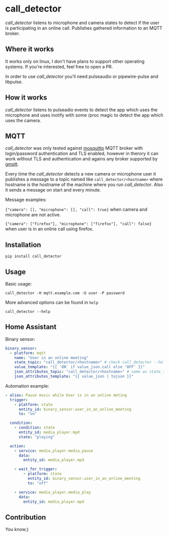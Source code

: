 # call_detector

_call_detector_ listens to microphone and camera states to detect if the user is participating in an online call.
Publishes gathered information to an MQTT broker.

## Where it works

It works only on linux, I don't have plans to support other operating systems. If you're interested, feel free to open a PR.

In order to use _call_detector_ you'll need pulseaudio or pipewire-pulse and libpulse.

## How it works

_call_detector_ listens to pulseadio events to detect the app which uses the microphone and uses inotify with
some /proc magic to detect the app which uses the camera.

## MQTT

_call_detector_ was only tested against [mosquitto](https://mosquitto.org/) MQTT broker with login/password authentication and TLS enabled, however in therory it can work without TLS and authentication and agains any broker supported by
[gmqtt](https://github.com/wialon/gmqtt).

Every time the _call_detector_ detects a new camera or microphone user it publishes a message to a topic named like
`call_detector/<hostname>` where hostname is the hostname of the machine where you run _call_detector_. Also it sends a message
on start and every minute.

Message examples:

`{"camera": [], "microphone": [], "call": true}` when camera and microphone are not active.

`{"camera": ["firefox"], "microphone": ["firefox"], "call": false}` when user is in an online call using firefox.

## Installation

`pip install call_detector`

## Usage

Basic usage:

`call_detector -H mqtt.example.com -U user -P password`

More advanced options can be found in `help`

`call_detector --help`

## Home Assistant

Binary sensor:

```yaml
binary_sensor:
  - platform: mqtt
    name: "User in an online meeting"
    state_topic: "call_detector/<hostname>" # check call_detector --help to find the default topic for your computer
    value_template: "{{ 'ON' if value_json.call else 'OFF' }}"
    json_attributes_topic: "call_detector/<hostname>" # same as state_topic
    json_attributes_template: "{{ value_json | tojson }}"
```

Automation example:

```yaml
- alias: Pause music while User is in an online meting
  trigger:
    - platform: state
      entity_id: binary_sensor.user_in_an_online_meeting
      to: "on"

  condition:
    - condition: state
      entity_id: media_player.mpd
      state: "playing"

  action:
    - service: media_player.media_pause
      data:
        entity_id: media_player.mpd

    - wait_for_trigger:
        - platform: state
          entity_id: binary_sensor.user_in_an_online_meeting
          to: "off"

    - service: media_player.media_play
      data:
        entity_id: media_player.mpd
```

## Contribution

You know;)
